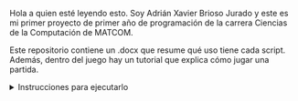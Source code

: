 Hola a quien esté leyendo esto. Soy Adrián Xavier Brioso Jurado y este es mi primer proyecto de primer año de programación de la carrera Ciencias de la Computación de MATCOM.

Este repositorio contiene un .docx que resume qué uso tiene cada script. Además, dentro del juego hay un tutorial que explica cómo jugar una partida.

<details>
  <summary>Instrucciones para ejecutarlo</summary>
    <details>
      <summary>1) Utilizando Unity</summary>
        -Descargar Unity Hub => http://unity.com/es/download
        -Descargar Unity Editor Version 2022.3.15f1
          ->Installs
          -->Install Editor
          --->Buscar versión indicada
    </details>
    <details>
      <summary>2) Utilizando el .exe</summary>
        -Entrar al sitio de Mega => https://mega.nz
        -Crear cuenta (no necesario)
        -Acceder al siguiente sitio => https://mega.nz/folder/EEByBKbS
        ->Introducir la siguiente clave: nEzZ51wy0a5IgmdX1nfb4Q
        -->Descargar el archivo .zip
        --->Descomprimirlo
        ---->Ejecutar el .exe
    </details>
</details>
